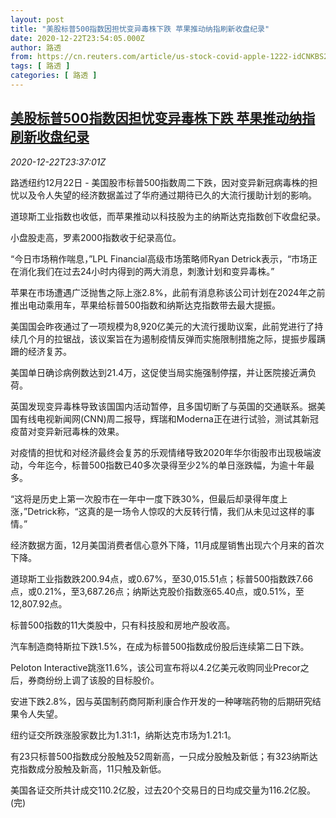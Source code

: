 ```yaml
---
layout: post
title: "美股标普500指数因担忧变异毒株下跌 苹果推动纳指刷新收盘纪录"
date: 2020-12-22T23:54:05.000Z
author: 路透
from: https://cn.reuters.com/article/us-stock-covid-apple-1222-idCNKBS28W2R8
tags: [ 路透 ]
categories: [ 路透 ]
---
```

<!--1608681245000-->
[美股标普500指数因担忧变异毒株下跌 苹果推动纳指刷新收盘纪录](https://cn.reuters.com/article/us-stock-covid-apple-1222-idCNKBS28W2R8)
------

<div>
<div><i>2020-12-22T23:37:01Z</i></div><p>路透纽约12月22日 - 美国股市标普500指数周二下跌，因对变异新冠病毒株的担忧以及令人失望的经济数据盖过了华府通过期待已久的大流行援助计划的影响。</p><p>道琼斯工业指数也收低，而苹果推动以科技股为主的纳斯达克指数创下收盘纪录。</p><p>小盘股走高，罗素2000指数收于纪录高位。</p><p>“今日市场稍作喘息，”LPL Financial高级市场策略师Ryan Detrick表示，“市场正在消化我们在过去24小时内得到的两大消息，刺激计划和变异毒株。”</p><p>苹果在市场遭遇广泛抛售之际上涨2.8%，此前有消息称该公司计划在2024年之前推出电动乘用车，苹果给标普500指数和纳斯达克指数带去最大提振。</p><p>美国国会昨夜通过了一项规模为8,920亿美元的大流行援助议案，此前党进行了持续几个月的拉锯战，该议案旨在为遏制疫情反弹而实施限制措施之际，提振步履蹒跚的经济复苏。</p><p>美国单日确诊病例数达到21.4万，这促使当局实施强制停摆，并让医院接近满负荷。</p><p>英国发现变异毒株导致该国国内活动暂停，且多国切断了与英国的交通联系。据美国有线电视新闻网(CNN)周二报导，辉瑞和Moderna正在进行试验，测试其新冠疫苗对变异新冠毒株的效果。</p><p>对疫情的担忧和对经济最终会复苏的乐观情绪导致2020年华尔街股市出现极端波动，今年迄今，标普500指数已40多次录得至少2%的单日涨跌幅，为逾十年最多。</p><p>“这将是历史上第一次股市在一年中一度下跌30%，但最后却录得年度上涨，”Detrick称，“这真的是一场令人惊叹的大反转行情，我们从未见过这样的事情。”</p><p>经济数据方面，12月美国消费者信心意外下降，11月成屋销售出现六个月来的首次下降。</p><p>道琼斯工业指数跌200.94点，或0.67%，至30,015.51点；标普500指数跌7.66点，或0.21%，至3,687.26点；纳斯达克股价指数涨65.40点，或0.51%，至12,807.92点。</p><p>标普500指数的11大类股中，只有科技股和房地产股收高。</p><p>汽车制造商特斯拉下跌1.5%，在成为标普500指数成份股后连续第二日下跌。</p><p>Peloton Interactive跳涨11.6%，该公司宣布将以4.2亿美元收购同业Precor之后，券商纷纷上调了该股的目标股价。</p><p>安进下跌2.8%，因与英国制药商阿斯利康合作开发的一种哮喘药物的后期研究结果令人失望。</p><p>纽约证交所跌涨股家数比为1.31:1，纳斯达克市场为1.21:1。</p><p>有23只标普500指数成分股触及52周新高，一只成分股触及新低；有323纳斯达克指数成分股触及新高，11只触及新低。</p><p>美国各证交所共计成交110.2亿股，过去20个交易日的日均成交量为116.2亿股。(完)</p>
</div>
